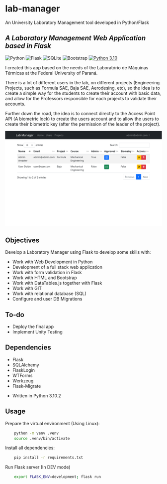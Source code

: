 # lab-manager
An University Laboratory Management tool developed in Python/Flask

## _A Laboratory Management Web Application based in Flask_
![Python](https://img.shields.io/badge/python-3670A0?style=for-the-badge&logo=python&logoColor=ffdd54)
![Flask](https://img.shields.io/badge/flask-%23000.svg?style=for-the-badge&logo=flask&logoColor=white)
![SQLite](https://img.shields.io/badge/sqlite-%2307405e.svg?style=for-the-badge&logo=sqlite&logoColor=white)
![Bootstrap](https://img.shields.io/badge/bootstrap-%23563D7C.svg?style=for-the-badge&logo=bootstrap&logoColor=white)
[![Python 3.10](https://img.shields.io/badge/python-3.10-blue.svg)](https://www.python.org/downloads/release/python-3100/)


I created this app based on the needs of the Laboratório de Máquinas Térmicas at the Federal University of Paraná.

There is a lot of different users in the lab, on different projects (Engineering Projects, such as Formula SAE, Baja SAE, Aerodesing, etc), so the idea is to create a simple way for the students to create their account with basic data, and allow for the Professors responsible for each projects to validate their accounts.

Further down the road, the idea is to connect directly to the Access Point API (A biometric lock) to create the users account and to allow the users to create their biometric key (after the permission of the leader of the project).

![UsersAdmPage](\imgs\admin_users.png "Users Admin Page")

## Objectives

Develop a Laboratory Manager using Flask to develop some skills with:

* Work with Web Development in Python
* Development of a full stack web application
* Work with form validation in Flask
* Work with HTML and Bootstrap
* Work with DataTables.js together with Flask
* Work with GIT
* Work with relational database (SQL)
* Configure and user DB Migrations

## To-do

- Deploy the final app 
- Implement Unity Testing

## Dependencies

* Flask
* SQLAlchemy
* FlaskLogin
* WTForms
* Werkzeug
* Flask-Migrate
- Written in Python 3.10.2

## Usage

Prepare the virtual environment (Using Linux):

```sh
    python -m venv .venv
    source .venv/bin/activate
```

Install all dependencies:

```sh
    pip install -r requirements.txt
```

Run Flask server (In DEV mode)
    
```sh
    export FLASK_ENV=development; flask run
```